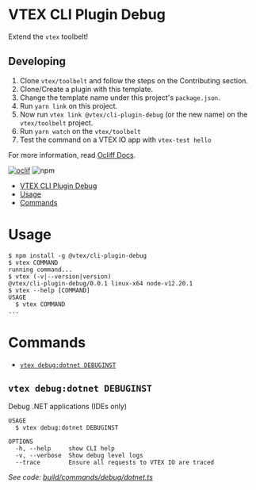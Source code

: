 # VTEX CLI Plugin Debug

Extend the `vtex` toolbelt!

## Developing

1. Clone `vtex/toolbelt` and follow the steps on the Contributing section.
2. Clone/Create a plugin with this template.
3. Change the template name under this project's `package.json`.
2. Run `yarn link` on this project.
3. Now run `vtex link @vtex/cli-plugin-debug` (or the new name) on the `vtex/toolbelt` project.
4. Run `yarn watch` on the `vtex/toolbelt`
5. Test the command on a VTEX IO app with `vtex-test hello`

For more information, read [Ocliff Docs](https://oclif.io/docs/introduction).

[![oclif](https://img.shields.io/badge/cli-oclif-brightgreen.svg)](https://oclif.io)
![npm](https://img.shields.io/npm/v/@vtex/cli-plugin-debug)

<!-- toc -->
* [VTEX CLI Plugin Debug](#vtex-cli-plugin-debug)
* [Usage](#usage)
* [Commands](#commands)
<!-- tocstop -->
# Usage
<!-- usage -->
```sh-session
$ npm install -g @vtex/cli-plugin-debug
$ vtex COMMAND
running command...
$ vtex (-v|--version|version)
@vtex/cli-plugin-debug/0.0.1 linux-x64 node-v12.20.1
$ vtex --help [COMMAND]
USAGE
  $ vtex COMMAND
...
```
<!-- usagestop -->
# Commands
<!-- commands -->
* [`vtex debug:dotnet DEBUGINST`](#vtex-debugdotnet-debuginst)

## `vtex debug:dotnet DEBUGINST`

Debug .NET applications (IDEs only)

```
USAGE
  $ vtex debug:dotnet DEBUGINST

OPTIONS
  -h, --help     show CLI help
  -v, --verbose  Show debug level logs
  --trace        Ensure all requests to VTEX IO are traced
```

_See code: [build/commands/debug/dotnet.ts](https://github.com/vtex/cli-plugin-debug/blob/v0.0.1/build/commands/debug/dotnet.ts)_
<!-- commandsstop -->
